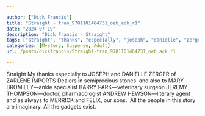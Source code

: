 ```yaml
---

author: ["Dick Francis"]
title: "Straight - fran_9781101464731_oeb_ack_r1"
date: "2024-07-19"
description: "Dick Francis - Straight"
tags: ["straight", "thanks", "especially", "joseph", "danielle", "zerger", "zarlene", "import", "dealer", "semiprecious", "stone", "also", "mary", "specialist", "barry", "surgeon", "jeremy", "pharmacologist", "andrew", "agent", "always", "merrick", "felix", "son", "people"]
categories: [Mystery, Suspense, Adult]
url: /posts/dickfrancis/Straight-fran_9781101464731_oeb_ack_r1

---
```



Straight
 My thanks especially to JOSEPH and DANIELLE ZERGER of ZARLENE IMPORTS Dealers in semiprecious stones
 and also to MARY BROMILEY—ankle specialist BARRY PARK—veterinary surgeon JEREMY THOMPSON—doctor, pharmacologist ANDREW HEWSON—literary agent
  and as always to MERRICK and FELIX, our sons.
 All the people in this story are imaginary. All the gadgets exist.
